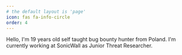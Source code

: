 ```yaml
---
# the default layout is 'page'
icon: fas fa-info-circle
order: 4
---
```


Hello,
I'm 19 years old self taught bug bounty hunter from Poland. I'm currently working at SonicWall as Junior Threat Researcher.